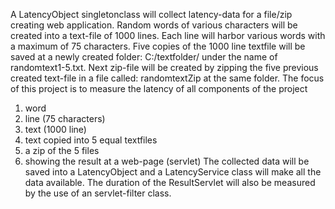 A LatencyObject singletonclass will collect latency-data for a file/zip creating web application. 
Random words of various characters will be created into a text-file of 1000 lines. Each line will 
harbor various words with a maximum of 75 characters. Five copies of the 1000 line textfile will be saved 
at a newly created folder: C:/textfolder/ under the name of randomtext1-5.txt. Next zip-file will be 
created by zipping the five previous created text-file in a file called: randomtextZip at the same folder. 
The focus of this project is to measure the latency of all components of the project
1.	word
2.	line (75 characters)
3.	text (1000 line)
4.	text copied into 5 equal textfiles
5.	a zip of the 5 files
6.	showing the result at a web-page (servlet)
The collected data will be saved into a LatencyObject and a LatencyService class will make all the data available. 
The duration of the ResultServlet will also be measured by the use of an servlet-filter class.
